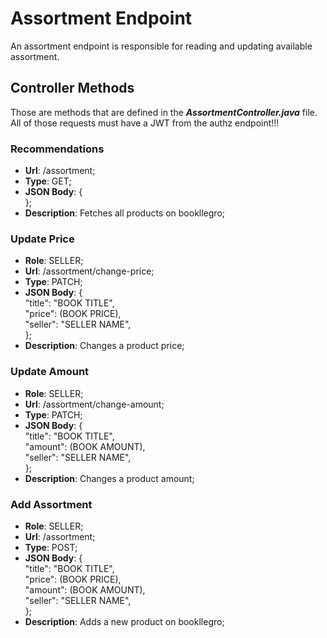 # Assortment Endpoint
An assortment endpoint is responsible for reading and updating available assortment.


## Controller Methods
Those are methods that are defined in the ***AssortmentController.java*** file. All of those requests must have a JWT from the authz endpoint!!!

### Recommendations
- **Url**: /assortment; 
- **Type**: GET;
- **JSON Body**: { <br>
};
- **Description**: Fetches all products on bookllegro;

### Update Price
- **Role**: SELLER;
- **Url**: /assortment/change-price; 
- **Type**: PATCH;
- **JSON Body**: { <br>
    "title": "BOOK TITLE", <br>
    "price": (BOOK PRICE), <br>
    "seller": "SELLER NAME", <br>
};
- **Description**: Changes a product price;

### Update Amount
- **Role**: SELLER;
- **Url**: /assortment/change-amount; 
- **Type**: PATCH;
- **JSON Body**: { <br>
    "title": "BOOK TITLE", <br>
    "amount": (BOOK AMOUNT), <br>
    "seller": "SELLER NAME", <br>
};
- **Description**: Changes a product amount;

### Add Assortment
- **Role**: SELLER;
- **Url**: /assortment; 
- **Type**: POST;
- **JSON Body**: { <br>
    "title": "BOOK TITLE", <br>
    "price": (BOOK PRICE), <br>
    "amount": (BOOK AMOUNT), <br>
    "seller": "SELLER NAME", <br>
};
- **Description**: Adds a new product on bookllegro;